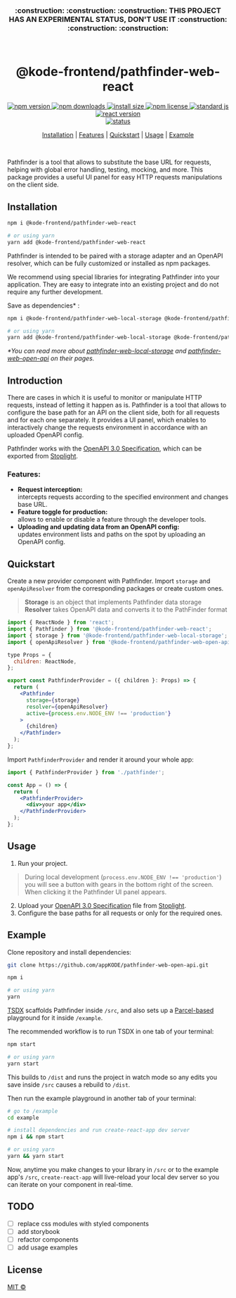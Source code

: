 <h3 align="center">:construction: :construction: :construction: THIS PROJECT HAS AN EXPERIMENTAL STATUS, DON'T USE IT :construction: :construction: :construction:</h3>
&nbsp;

<h1 align="center">@kode-frontend/pathfinder-web-react</h1>

<div align="center">
  <a href="https://www.npmjs.com/package/@kode-frontend/pathfinder-web-react">
		<img alt="npm version" src="https://img.shields.io/npm/v/@kode-frontend/pathfinder-web-react.svg">
	</a>
  <a href="https://www.npmjs.com/package/@kode-frontend/pathfinder-web-react">
		<img alt="npm downloads" src="https://img.shields.io/npm/dt/@kode-frontend/pathfinder-web-react.svg">
	</a>
  <a href="https://packagephobia.com/result?p=@kode-frontend/pathfinder-web-react">
		<img alt="install size" src="https://packagephobia.com/badge?p=@kode-frontend/pathfinder-web-react">
	</a>
  <a href="https://github.com/appKODE/pathfinder-web-react/blob/main/LICENSE">
		<img alt="npm license" src="https://img.shields.io/npm/l/@kode-frontend/pathfinder-web-react.svg">
	</a>
  <a href="https://standardjs.com">
		<img alt="standard js" src="https://img.shields.io/badge/code_style-standard-brightgreen.svg">
	</a>
  <a href="https://reactjs.org/">
		<img alt="react version" src="https://img.shields.io/badge/react->=16-green?style=flat&logo">
	</a>
  <br>
  <a href="#">
		<img alt="status" src="https://img.shields.io/badge/status-experimental-red?style=flat&logo">
	</a>
</div>

<p align="center">
  <a href="#installation">Installation</a> | 
  <a href="#features">Features</a> |
  <a href="#quickstart">Quickstart</a> |
  <a href="#usage">Usage</a> |
  <a href="#example">Example</a>
</p>
&nbsp;

Pathfinder is a tool that allows to substitute the base URL for requests, helping with global error handling, testing, mocking, and more. This package provides a useful UI panel for easy HTTP requests manipulations on the client side.

## Installation

```bash
npm i @kode-frontend/pathfinder-web-react

# or using yarn
yarn add @kode-frontend/pathfinder-web-react
```

Pathfinder is intended to be paired with a storage adapter and an OpenAPI resolver, which can be fully customized or installed as npm packages.

We recommend using special libraries for integrating Pathfinder into your application. They are easy to integrate into an existing project and do not require any further development.

Save as dependencies\* :

```bash
npm i @kode-frontend/pathfinder-web-local-storage @kode-frontend/pathfinder-web-open-api

# or using yarn
yarn add @kode-frontend/pathfinder-web-local-storage @kode-frontend/pathfinder-web-open-api
```

_\*You can read more about [pathfinder-web-local-storage](https://www.npmjs.com/package/@kode-frontend/pathfinder-web-local-storage) and [pathfinder-web-open-api](https://www.npmjs.com/package/@kode-frontend/pathfinder-web-open-api) on their pages._

## Introduction

There are cases in which it is useful to monitor or manipulate HTTP requests, instead of letting it happen as is. Pathfinder is a tool that allows to configure the base path for an API on the client side, both for all requests and for each one separately. It provides a UI panel, which enables to interactively change the requests environment in accordance with an uploaded OpenAPI config.

Pathfinder works with the [OpenAPI 3.0 Specification](https://swagger.io/specification/), which can be exported from [Stoplight](https://stoplight.io/).

### Features:

- **Request interception:**\
   intercepts requests according to the specified environment and changes base URL.
- **Feature toggle for production:**\
   allows to enable or disable a feature through the developer tools.
- **Uploading and updating data from an OpenAPI config:**\
   updates environment lists and paths on the spot by uploading an OpenAPI config.

## Quickstart

Create a new provider component with Pathfinder. Import `storage` and `openApiResolver` from the corresponding packages or create custom ones.

> **Storage** is an object that implements Pathfinder data storage\
> **Resolver** takes OpenAPI data and converts it to the PathFinder format

```jsx
import { ReactNode } from 'react';
import { Pathfinder } from '@kode-frontend/pathfinder-web-react';
import { storage } from '@kode-frontend/pathfinder-web-local-storage';
import { openApiResolver } from '@kode-frontend/pathfinder-web-open-api';

type Props = {
  children: ReactNode,
};

export const PathfinderProvider = ({ children }: Props) => {
  return (
    <Pathfinder
      storage={storage}
      resolver={openApiResolver}
      active={process.env.NODE_ENV !== 'production'}
    >
      {children}
    </Pathfinder>
  );
};
```

Import `PathfinderProvider` and render it around your whole app:

```jsx
import { PathfinderProvider } from './pathfinder';

const App = () => {
  return (
    <PathfinderProvider>
      <div>your app</div>
    </PathfinderProvider>
  );
};
```

## Usage

1. Run your project.

> During local development (`process.env.NODE_ENV !== 'production'`) you will see a button with gears in the bottom right of the screen. When clicking it the Pathfinder UI panel appears.

<!-- TODO: добавить скрин с панелью -->

2. Upload your [OpenAPI 3.0 Specification](https://swagger.io/specification/) file from [Stoplight](https://stoplight.io/).
3. Configure the base paths for all requests or only for the required ones.

## Example

Clone repository and install dependencies:

```bash
git clone https://github.com/appKODE/pathfinder-web-open-api.git

npm i

# or using yarn
yarn
```

[TSDX](https://tsdx.io/) scaffolds Pathfinder inside `/src`, and also sets up a [Parcel-based](https://parceljs.org) playground for it inside `/example`.

The recommended workflow is to run TSDX in one tab of your terminal:

```bash
npm start

# or using yarn
yarn start
```

This builds to `/dist` and runs the project in watch mode so any edits you save inside `/src` causes a rebuild to `/dist`.

Then run the example playground in another tab of your terminal:

```bash
# go to /example
cd example

# install dependencies and run create-react-app dev server
npm i && npm start

# or using yarn
yarn && yarn start
```

Now, anytime you make changes to your library in `/src` or to the example app's `/src`, `create-react-app` will live-reload your local dev server so you can iterate on your component in real-time.

## TODO

- [ ] replace css modules with styled components
- [ ] add storybook
- [ ] refactor components
- [ ] add usage examples

## License

[MIT ©](https://github.com/appKODE/pathfinder-web-react/LICENCE)
